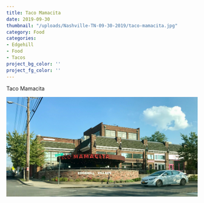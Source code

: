 ```yaml
---
title: Taco Mamacita
date: 2019-09-30
thumbnail: "/uploads/Nashville-TN-09-30-2019/taco-mamacita.jpg"
category: Food
categories:
- Edgehill
- Food
- Tacos
project_bg_color: ''
project_fg_color: ''
---
```


Taco Mamacita   

![12 South Taproom](/uploads/Nashville-TN-09-30-2019/taco-mamacita.jpg)


